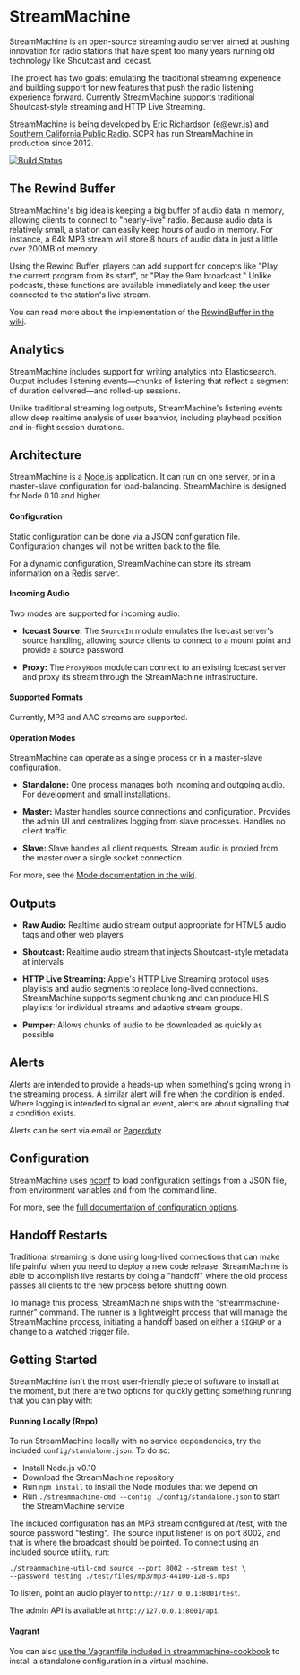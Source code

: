# StreamMachine

StreamMachine is an open-source streaming audio server aimed at pushing
innovation for radio stations that have spent too many years running old
technology like Shoutcast and Icecast.

The project has two goals: emulating the traditional streaming experience and
building support for new features that push the radio listening experience
forward. Currently StreamMachine supports traditional Shoutcast-style streaming and HTTP Live Streaming.

StreamMachine is being developed by [Eric Richardson](http://ewr.is) (e@ewr.is)
and [Southern California Public Radio](http://scpr.org). SCPR has run
StreamMachine in production since 2012.

[![Build Status](https://travis-ci.org/StreamMachine/StreamMachine.svg)](https://travis-ci.org/StreamMachine/StreamMachine)

## The Rewind Buffer

StreamMachine's big idea is keeping a big buffer of audio data in memory,
allowing clients to connect to "nearly-live" radio. Because audio data is
relatively small, a station can easily keep hours of audio in memory.  For
instance, a 64k MP3 stream will store 8 hours of audio data in just a little
over 200MB of memory.

Using the Rewind Buffer, players can add support for concepts like "Play
the current program from its start", or "Play the 9am broadcast." Unlike
podcasts, these functions are available immediately and keep the user connected
to the station's live stream.

You can read more about the implementation of the
[RewindBuffer in the wiki](https://github.com/StreamMachine/StreamMachine/wiki/RewindBuffer).

## Analytics

StreamMachine includes support for writing analytics into Elasticsearch. Output
includes listening events&mdash;chunks of listening that reflect a segment of
duration delivered&mdash;and rolled-up sessions.

Unlike traditional streaming log outputs, StreamMachine's listening events
allow deep realtime analysis of user beahvior, including playhead position and
in-flight session durations.

## Architecture

StreamMachine is a [Node.js](http://nodejs.org) application.  It can run on
one server, or in a master-slave configuration for load-balancing.
StreamMachine is designed for Node 0.10 and higher.

#### Configuration

Static configuration can be done via a JSON configuration file.  Configuration
changes will not be written back to the file.

For a dynamic configuration, StreamMachine can store its stream information on
a [Redis](http://redis.io) server.

#### Incoming Audio

Two modes are supported for incoming audio:

* __Icecast Source:__ The `SourceIn` module emulates the Icecast server's
	source handling, allowing source clients to connect to a mount point and
	provide a source password.

* __Proxy:__ The `ProxyRoom` module can connect to an existing Icecast server
	and proxy its stream through the StreamMachine infrastructure.

#### Supported Formats

Currently, MP3 and AAC streams are supported.

#### Operation Modes

StreamMachine can operate as a single process or in a master-slave configuration.

* __Standalone:__ One process manages both incoming and outgoing audio. For
    development and small installations.

* __Master:__ Master handles source connections and configuration. Provides the
    admin UI and centralizes logging from slave processes. Handles no client traffic.

* __Slave:__ Slave handles all client requests. Stream audio is proxied from the
    master over a single socket connection.

For more, see the
[Mode documentation in the wiki](https://github.com/StreamMachine/StreamMachine/wiki/Modes).

## Outputs

* __Raw Audio:__ Realtime audio stream output appropriate for HTML5 audio tags
    and other web players

* __Shoutcast:__ Realtime audio stream that injects Shoutcast-style metadata
    at intervals

* __HTTP Live Streaming:__ Apple's HTTP Live Streaming protocol uses playlists
    and audio segments to replace long-lived connections. StreamMachine supports
    segment chunking and can produce HLS playlists for individual streams and
    adaptive stream groups.

* __Pumper:__ Allows chunks of audio to be downloaded as quickly as possible

## Alerts

Alerts are intended to provide a heads-up when something's going wrong in
the streaming process. A similar alert will fire when the condition is ended.
Where logging is intended to signal an event, alerts are about signalling
that a condition exists.

Alerts can be sent via email or [Pagerduty](http://pagerduty.com).

## Configuration

StreamMachine uses [nconf](https://github.com/flatiron/nconf) to load
configuration settings from a JSON file, from environment variables and from
the command line.

For more, see the
[full documentation of configuration options](https://github.com/StreamMachine/StreamMachine/wiki/Configuration-settings).

## Handoff Restarts

Traditional streaming is done using long-lived connections that can make life
painful when you need to deploy a new code release. StreamMachine is able to
accomplish live restarts by doing a "handoff" where the old process passes all
clients to the new process before shutting down.

To manage this process, StreamMachine ships with the "streammachine-runner"
command. The runner is a lightweight process that will manage the StreamMachine
process, initiating a handoff based on either a `SIGHUP` or a change to a
watched trigger file.

## Getting Started

StreamMachine isn't the most user-friendly piece of software to install at the
moment, but there are two options for quickly getting something running that
you can play with:

#### Running Locally (Repo)

To run StreamMachine locally with no service dependencies, try the included `config/standalone.json`. To do so:

* Install Node.js v0.10
* Download the StreamMachine repository
* Run `npm install` to install the Node modules that we depend on
* Run `./streammachine-cmd --config ./config/standalone.json` to start the
  StreamMachine service

The included configuration has an MP3 stream configured at /test, with the
source password "testing".  The source input listener is on port 8002, and
that is where the broadcast should be pointed. To connect using an included
source utility, run:

    ./streammachine-util-cmd source --port 8002 --stream test \
    --password testing ./test/files/mp3/mp3-44100-128-s.mp3

To listen, point an audio player to `http://127.0.0.1:8001/test`.

The admin API is available at `http://127.0.0.1:8001/api`.

#### Vagrant

You can also [use the Vagrantfile included in streammachine-cookbook](https://github.com/StreamMachine/streammachine-cookbook)
to install a standalone configuration in a virtual machine.
